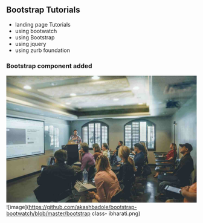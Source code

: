 ## Bootstrap Tutorials

* landing page Tutorials
* using bootwatch
* using Bootstrap
* using jquery
* using zurb foundation

### Bootstrap component added

![image](https://github.com/akashbadole/bootstrap-bootwatch/blob/master/campustv-class.jpg)
![image](https://github.com/akashbadole/bootstrap-bootwatch/blob/master/bootstrap class- ibharati.png)
